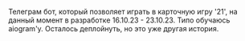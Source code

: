 Телеграм бот, который позволяет играть в карточную игру '21', на данный момент в разработке 16.10.23 - 23.10.23. Типо обучаюсь aiogram'у. Осталось деплойнуть, но это уже другая история.
